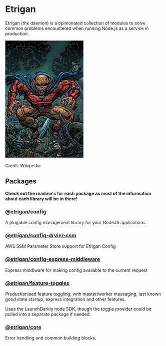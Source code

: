 # Etrigan

Etrigan (the daemon) is a opinionated collection of modules to solve common problems encountered when running Node.js as a service in production.

![Etrigan the Demon](./assets/etrigan.jpg)

Credit: Wikipedia

## Packages

**Check out the readme's for each package as most of the information about each library will be in there!**

### [@etrigan/config](./packages/config)

A plugable config management library for your NodeJS applications.

### [@etrigan/config-drvier-ssm](./packages/config-drvier-ssm)

AWS SSM Parameter Store support for Etrigan Config

### [@etrigan/config-express-middleware](./packages/config-express-middleware)

Express middlware for making config available to the current request

### [@etrigan/feature-toggles](./packages/feature-toggles)

Productionised feature toggling, with master/worker messaging, last known good state startup, express integration and other features.

Uses the LaunchDarkly node SDK, though the toggle provider could be pulled into a separate package if needed.

### [@etrigan/core](./packages/core)

Error handling and common building blocks.
